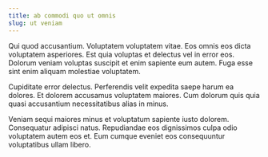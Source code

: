 ```yaml
---
title: ab commodi quo ut omnis
slug: ut veniam
---
```


Qui quod accusantium. Voluptatem voluptatem vitae. Eos omnis eos dicta voluptatem asperiores. Est quia voluptas et delectus vel in error eos. Dolorum veniam voluptas suscipit et enim sapiente eum autem. Fuga esse sint enim aliquam molestiae voluptatem.

Cupiditate error delectus. Perferendis velit expedita saepe harum ea dolores. Et dolorem accusamus voluptatem maiores. Cum dolorum quis quia quasi accusantium necessitatibus alias in minus.

Veniam sequi maiores minus et voluptatum sapiente iusto dolorem. Consequatur adipisci natus. Repudiandae eos dignissimos culpa odio voluptatem autem eos et. Eum cumque eveniet eos consequuntur voluptatibus ullam libero.
